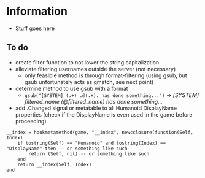 # Information
- Stuff goes here

## To do
- create filter function to not lower the string capitalization
- alleviate filtering usernames outside the server (not necessary)
  - only feasible method is through format-filtering (using gsub, but gsub unfortunately acts as gmatch, see next point)
- determine method to use gsub with a format
  - `gsub("[SYSTEM] (.+) .@(.+). has done something...")` -> _[SYSTEM] filtered_name (@filtered_name) has done something..._
- add .Changed signal or metatable to all Humanoid DisplayName properties (check if the DisplayName is even used in the game before proceeding)
``` 
__index = hookmetamethod(game, "__index", newcclosure(function(Self, Index)  
    if tostring(Self) == "Humanoid" and tostring(Index) == "DisplayName" then -- or something like such
        return (Self, nil) -- or something like such
    end
    return __index(Self, Index)
end 
```  
